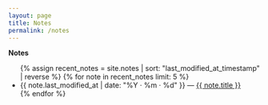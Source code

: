 ```yaml
---
layout: page
title: Notes
permalink: /notes
---
```


<strong>Notes</strong>

<ul>
  {% assign recent_notes = site.notes | sort: "last_modified_at_timestamp" | reverse %}
  {% for note in recent_notes limit: 5 %}
    <li>
      {{ note.last_modified_at | date: "%Y · %m · %d" }} — <a class="internal-link" href="{{ site.baseurl }}{{ note.url }}">{{ note.title }}</a>
    </li>
  {% endfor %}
</ul>
